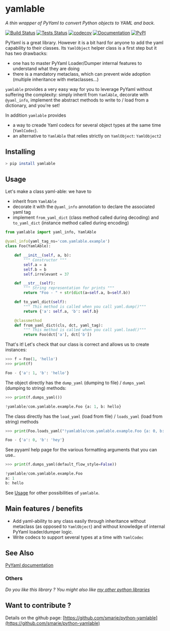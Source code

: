 # yamlable

*A thin wrapper of PyYaml to convert Python objects to YAML and back.*

[![Build Status](https://travis-ci.org/smarie/python-yamlable.svg?branch=master)](https://travis-ci.org/smarie/python-yamlable) [![Tests Status](https://smarie.github.io/python-yamlable/junit/junit-badge.svg?dummy=8484744)](https://smarie.github.io/python-yamlable/junit/report.html) [![codecov](https://codecov.io/gh/smarie/python-yamlable/branch/master/graph/badge.svg)](https://codecov.io/gh/smarie/python-yamlable) [![Documentation](https://img.shields.io/badge/docs-latest-blue.svg)](https://smarie.github.io/python-yamlable/) [![PyPI](https://img.shields.io/badge/PyPI-yamlable-blue.svg)](https://pypi.python.org/pypi/yamlable/)

PyYaml is a great library. However it is a bit hard for anyone to add the yaml capability to their classes. Its `YamlObject` helper class is a first step but it has two drawbacks:
 * one has to master PyYaml Loader/Dumper internal features to understand what they are doing
 * there is a mandatory metaclass, which can prevent wide adoption (multiple inheritance with metaclasses...)

`yamlable` provides a very easy way for you to leverage PyYaml without suffering the complexity: simply inherit from `YamlAble`, decorate with `@yaml_info`, implement the abstract methods to write to / load from a dictionary, and you're set!

In addition `yamlable` provides 
 * a way to creade Yaml codecs for several object types at the same time (`YamlCodec`).
 * an alternative to `YamlAble` that relies strictly on `YamlObject`: `YamlObject2`


## Installing

```bash
> pip install yamlable
```

## Usage

Let's make a class yaml-able: we have to
 - inherit from `YamlAble`
 - decorate it with the `@yaml_info` annotation to declare the associated yaml tag
 - implement `from_yaml_dict` (class method called during decoding) and `to_yaml_dict` (instance method called during encoding)

```python
from yamlable import yaml_info, YamlAble

@yaml_info(yaml_tag_ns='com.yamlable.example')
class Foo(YamlAble):

    def __init__(self, a, b):
        """ Constructor """
        self.a = a
        self.b = b
        self.irrelevant = 37

    def __str__(self):
        """ String representation for prints """
        return "Foo - " + str(dict(a=self.a, b=self.b))

    def to_yaml_dict(self):
        """ This method is called when you call yaml.dump()"""
        return {'a': self.a, 'b': self.b}

    @classmethod
    def from_yaml_dict(cls, dct, yaml_tag):
        """ This method is called when you call yaml.load()"""
        return Foo(dct['a'], dct['b'])
```

That's it! Let's check that our class is correct and allows us to create instances:

```python
>>> f = Foo(1, 'hello')
>>> print(f)

Foo - {'a': 1, 'b': 'hello'}
```

The object directly has the `dump_yaml` (dumping to file) / `dumps_yaml` (dumping to string) methods:

```python
>>> print(f.dumps_yaml())

!yamlable/com.yamlable.example.Foo {a: 1, b: hello}
```

The class directly has the `load_yaml` (load from file) / `loads_yaml` (load from string) methods

```python
>>> print(Foo.loads_yaml("!yamlable/com.yamlable.example.Foo {a: 0, b: hey}"))

Foo - {'a': 0, 'b': 'hey'}
```

See pyyaml help page for the various formatting arguments that you can use..

```python
>>> print(f.dumps_yaml(default_flow_style=False))

!yamlable/com.yamlable.example.Foo
a: 1
b: hello
```

See [Usage](./usage) for other possibilities of `yamlable`.


## Main features / benefits

 * Add yaml-ability to any class easily through inheritance without metaclass (as opposed to `YamlObject`) and without knowledge of internal PyYaml loader/dumper logic.
 * Write codecs to support several types at a time with `YamlCodec`


## See Also

[PyYaml documentation](http://pyyaml.org/wiki/PyYAMLDocumentation)

### Others

*Do you like this library ? You might also like [my other python libraries](https://github.com/smarie?utf8=%E2%9C%93&tab=repositories&q=&type=&language=python)* 

## Want to contribute ?

Details on the github page: [https://github.com/smarie/python-yamlable](https://github.com/smarie/python-yamlable)
